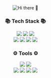 <div align=center>
<img src="https://capsule-render.vercel.app/api?type=waving&height=200&text=Hi%20there%20👋&fontAlign=80&fontAlignY=40&color=gradient&fontSize=40" alt="Hi there 👋" style="max-width: 100%;">

<div align=center>
	<h3>📚 Tech Stack 📚</h3>
</div>

<div align="center">
	<img src="https://img.shields.io/badge/java-%23ED8B00.svg?style=for-the-badge&logo=openjdk&logoColor=white" /> 	
	<img src="https://img.shields.io/badge/spring-%236DB33F.svg?style=for-the-badge&logo=spring&logoColor=white" />
	<img src="https://img.shields.io/badge/mysql-%2300f.svg?style=for-the-badge&logo=mysql&logoColor=white" /> <br/>
	<img src="https://img.shields.io/badge/AWS-%23FF9900.svg?style=for-the-badge&logo=amazon-aws&logoColor=white" />
	<img src="https://img.shields.io/badge/Apache%20Kafka-000?style=for-the-badge&logo=apachekafka" />
	<img src="https://img.shields.io/badge/Rabbitmq-FF6600?style=for-the-badge&logo=rabbitmq&logoColor=white" />
	<img src="https://img.shields.io/badge/redis-%23DD0031.svg?style=for-the-badge&logo=redis&logoColor=white" />
</div>



<div align=center>
	<h3>⚙️ Tools ⚙️</h3>
</div>

<div align="center">
	<img src="https://img.shields.io/badge/IntelliJIDEA-000000.svg?style=for-the-badge&logo=intellij-idea&logoColor=white" /> 	
	<img src="https://img.shields.io/badge/Visual%20Studio%20Code-0078d7.svg?style=for-the-badge&logo=visual-studio-code&logoColor=white" /><br/> 	
	<img src="https://img.shields.io/badge/github-%23121011.svg?style=for-the-badge&logo=github&logoColor=white" /> 	
	<img src="https://img.shields.io/badge/Slack-4A154B?style=for-the-badge&logo=slack&logoColor=white" /> 	
 	<img src="https://img.shields.io/badge/jira-%230A0FFF.svg?style=for-the-badge&logo=jira&logoColor=white" /> 	
  	<img src="https://img.shields.io/badge/confluence-%23172BF4.svg?style=for-the-badge&logo=confluence&logoColor=white" /> 	
</div>
</div>
